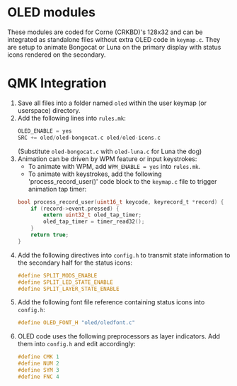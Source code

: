 # OLED modules
These modules are coded for Corne (CRKBD)'s 128x32 and can be integrated as standalone files without extra OLED code in `keymap.c`. They are setup to animate Bongocat or Luna on the primary display with status icons rendered on the secondary.

# QMK Integration
1. Save all files into a folder named `oled` within the user keymap (or userspace) directory.
2. Add the following lines into `rules.mk`:
   ```c
   OLED_ENABLE = yes
   SRC += oled/oled-bongocat.c oled/oled-icons.c
   ```
   (Substitute `oled-bongocat.c` with `oled-luna.c` for Luna the dog)
3. Animation can be driven by WPM feature or input keystrokes:
   * To animate with WPM, add `WPM_ENABLE = yes` into `rules.mk`.
   * To animate with keystrokes, add the following 'process_record_user()' code block to the `keymap.c` file to trigger animation tap timer:
   ```c
   bool process_record_user(uint16_t keycode, keyrecord_t *record) {
       if (record->event.pressed) {
           extern uint32_t oled_tap_timer;
           oled_tap_timer = timer_read32();
       }
       return true;
   }
   ```
4. Add the following directives into `config.h` to transmit state information to the secondary half for the status icons:
   ```c
   #define SPLIT_MODS_ENABLE
   #define SPLIT_LED_STATE_ENABLE
   #define SPLIT_LAYER_STATE_ENABLE
   ```
5. Add the following font file reference containing status icons into `config.h`:
   ```c
   #define OLED_FONT_H "oled/oledfont.c"
   ```
6. OLED code uses the following preprocessors as layer indicators. Add them into `config.h` and edit accordingly:
   ```c
   #define CMK 1
   #define NUM 2
   #define SYM 3
   #define FNC 4
   ```

